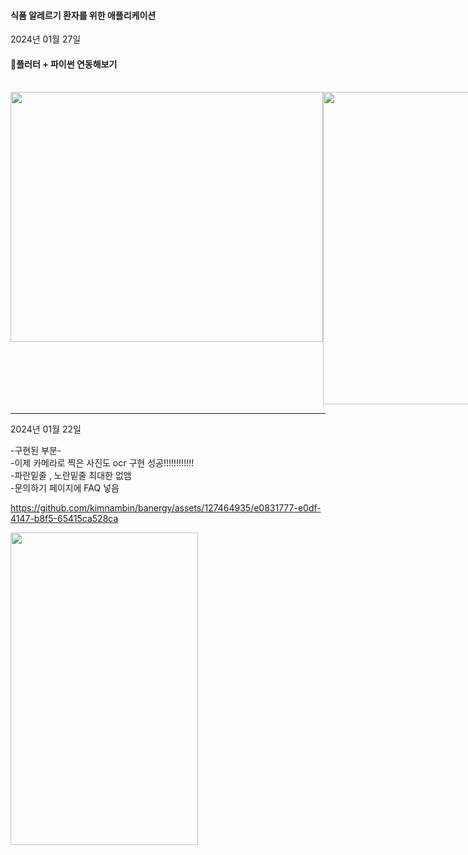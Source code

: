 #### 식품 알레르기 환자를 위한 애플리케이션


2024년 01월 27일
<br> <h4>📍플러터 + 파이썬 연동해보기 </h4>
<br> <div style="display: flex; justify-content: space-between;">
<img src="https://github.com/kimnambin/banergy/assets/127464935/9869817f-5b5f-4888-af02-2dc9327f5094" width="500" height="400">
<img src="https://github.com/kimnambin/banergy/assets/127464935/05b9d243-3106-4843-b7f7-be388122288e" width="300" height="500">

</div>


<hr>
2024년 01월 22일

-구현된 부분-
<br> -이제 카메라로 찍은 사진도 ocr 구현 성공!!!!!!!!!!!!
<br> -파란밑줄 , 노란밑줄 최대한 없앰
<br> -문의하기 페이지에 FAQ 넣음


https://github.com/kimnambin/banergy/assets/127464935/e0831777-e0df-4147-b8f5-65415ca528ca 

<img src="https://github.com/kimnambin/banergy/assets/127464935/ac4c1a65-de58-4bd5-9470-0fd8092eabda" width="300" height="500">


